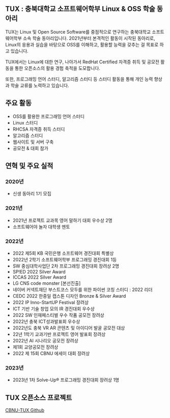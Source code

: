 <div class='max-w px-6 py-3 bg-white border border-gray-200 rounded-lg shadow' style='padding-top:1px'>

## TUX : 충북대학교 소프트웨어학부 Linux & OSS 학술 동아리

TUX는 Linux 및 Open Source Software를 중점적으로 연구하는 충북대학교 소프트웨어학부 소속 학술 동아리입니다. 2021년부터 본격적인 활동이 시작된 동아리로, Linux의 응용과 실습을 바탕으로 OSS를 이해하고, 활용할 능력을 갖추는 걸 목표로 하고 있습니다.

TUX에서는 Linux에 대한 연구, 나아가서 RedHat Certified 자격증 취득 및 공모전 활동을 통한 오픈소스의 활용 경험 축적을 도모합니다.

또한, 프로그래밍 언어 스터디, 알고리즘 스터디 등 스터디 활동을 통해 개인 능력 향상과 학술 교류를 노력하고 있습니다.

## 주요 활동

- OSS를 활용한 프로그래밍 언어 스터디
- Linux 스터디
- RHCSA 자격증 취득 스터디
- 알고리즘 스터디
- 웹사이트 및 서버 구축
- 공모전 & 대회 참가

## 연혁 및 주요 실적

### 2020년

- 신생 동아리 1기 모집

### 2021년

- 2021년 프로젝트 교과목 영어 말하기 대회 우수상 2명
- 소프트웨어야 놀자 대학생 멘토

### 2022년

- 2022 제5회 KB 국민은행 소프트웨어 경진대회 특별상
- 2022년 2학기 소프트웨어학부 프로그래밍 경진대회 1등
- SW 중심대학사업단 2차 프로그래밍 경진대회 장려상 2명
- SP!ED 2022 Silver Award
- ICCAS 2022 Silver Award
- LG CNS code monster [본선진출]
- 네이버 커넥트재단 부스트코스 모두를 위한 파이썬 코칭 스터디 : 2022 리더
- CEDC 2022 한중일 캡스톤 디자인 Bronze & Silver Award
- 2022 IP Inno-StartUP Festival 장려상
- ICT 기반 기술 창업 모의 IR 경진대회 우수상
- 2022 SW 인재페스티벌 우수 작품 공모전 장려상
- 2022년 충북 ICT성과발표회 우수상
- 2022년도 충북 VR AR 콘텐츠 및 아이디어 발굴 공모전 대상
- 22년 1학기 교과기반 프로젝트 영어 발표회 장려상
- 2022년 AI 시나리오 공모전 장려상
- 제1회 교양공모전 장려상
- 2022 제 15회 CBNU 에세이 대회 장려상

### 2023년

- 2023년 1차 Solve-Up® 프로그래밍 경진대회 장려상 1명

## TUX 오픈소스 프로젝트

[CBNU-TUX Github](https://github.com/orgs/CBNU-TUX/repositories)

<br>

</div>